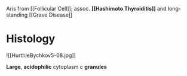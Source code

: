 Aris from [[Follicular Cell]]; assoc. **[[Hashimoto Thyroiditis]]** and long-standing [[Grave Disease]]

# Histology

![[HurthleBychkov5-08.jpg]]

**Large**, **acidophilic** cytoplasm c **granules**